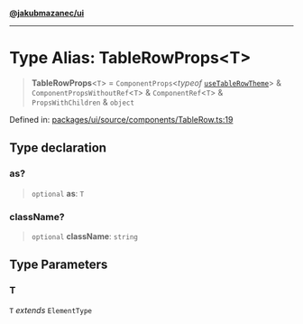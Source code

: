 [**@jakubmazanec/ui**](../README.md)

---

# Type Alias: TableRowProps\<T\>

> **TableRowProps**\<`T`\> = `ComponentProps`\<_typeof_
> [`useTableRowTheme`](../variables/useTableRowTheme.md)\> & `ComponentPropsWithoutRef`\<`T`\> &
> `ComponentRef`\<`T`\> & `PropsWithChildren` & `object`

Defined in:
[packages/ui/source/components/TableRow.ts:19](https://github.com/jakubmazanec/tools/blob/acfa246dbb1035f65efb7fa114167a3cbefca108/packages/ui/source/components/TableRow.ts#L19)

## Type declaration

### as?

> `optional` **as**: `T`

### className?

> `optional` **className**: `string`

## Type Parameters

### T

`T` _extends_ `ElementType`
